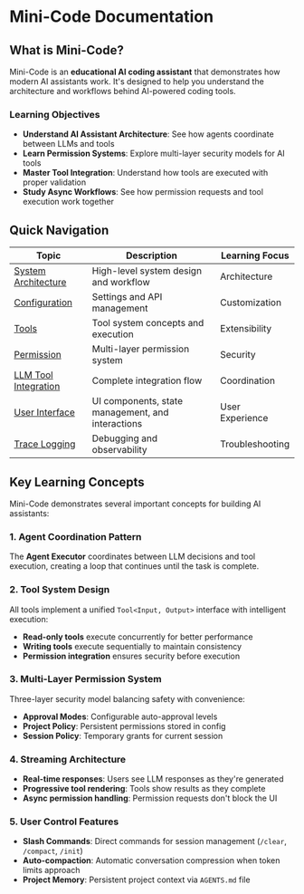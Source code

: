 # Mini-Code Documentation

## What is Mini-Code?

Mini-Code is an **educational AI coding assistant** that demonstrates how modern AI assistants work. It's designed to help you understand the architecture and workflows behind AI-powered coding tools.

### Learning Objectives

- **Understand AI Assistant Architecture**: See how agents coordinate between LLMs and tools
- **Learn Permission Systems**: Explore multi-layer security models for AI tools
- **Master Tool Integration**: Understand how tools are executed with proper validation
- **Study Async Workflows**: See how permission requests and tool execution work together

## Quick Navigation

| Topic                                             | Description                                       | Learning Focus  |
| ------------------------------------------------- | ------------------------------------------------- | --------------- |
| [System Architecture](./architecture.md)          | High-level system design and workflow             | Architecture    |
| [Configuration](./config.md)                      | Settings and API management                       | Customization   |
| [Tools](./tools.md)                               | Tool system concepts and execution                | Extensibility   |
| [Permission](./permission.md)                     | Multi-layer permission system                     | Security        |
| [LLM Tool Integration](./llm-tool-integration.md) | Complete integration flow                         | Coordination    |
| [User Interface](./ui.md)                         | UI components, state management, and interactions | User Experience |
| [Trace Logging](./trace.md)                       | Debugging and observability                       | Troubleshooting |

## Key Learning Concepts

Mini-Code demonstrates several important concepts for building AI assistants:

### 1. Agent Coordination Pattern

The **Agent Executor** coordinates between LLM decisions and tool execution, creating a loop that continues until the task is complete.

### 2. Tool System Design

All tools implement a unified `Tool<Input, Output>` interface with intelligent execution:

- **Read-only tools** execute concurrently for better performance
- **Writing tools** execute sequentially to maintain consistency
- **Permission integration** ensures security before execution

### 3. Multi-Layer Permission System

Three-layer security model balancing safety with convenience:

- **Approval Modes**: Configurable auto-approval levels
- **Project Policy**: Persistent permissions stored in config
- **Session Policy**: Temporary grants for current session

### 4. Streaming Architecture

- **Real-time responses**: Users see LLM responses as they're generated
- **Progressive tool rendering**: Tools show results as they complete
- **Async permission handling**: Permission requests don't block the UI

### 5. User Control Features

- **Slash Commands**: Direct commands for session management (`/clear`, `/compact`, `/init`)
- **Auto-compaction**: Automatic conversation compression when token limits approach
- **Project Memory**: Persistent project context via `AGENTS.md` file
